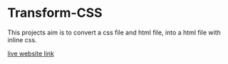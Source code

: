# Transform-CSS

This projects aim is to convert a css file and html file, into a html file with inline css. 
<a href="https://PiethonCoder.github.io/Transform-CSS/index.html" target="_blank"><p>live website link</p></a>
